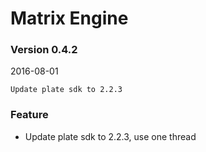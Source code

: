 # Matrix Engine
### Version 0.4.2
2016-08-01

```
Update plate sdk to 2.2.3
```

### Feature
- Update plate sdk to 2.2.3, use one thread





